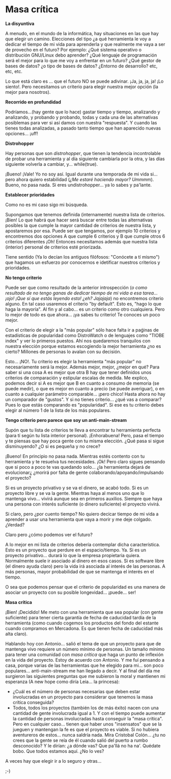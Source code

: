 
# Masa crítica

**La disyuntiva**

A menudo, en el mundo de la informática, hay situaciones en las que hay que elegir un camino. Elecciones del tipo ¿a qué herramienta le voy a dedicar el tiempo de mi vida para aprenderla y que realmente me vaya a ser de provecho en el futuro? Por ejemplo: ¿Qué sistema operativo o distribución GNU/Linux debo aprender? ¿Qué lenguaje de programación será el mejor para lo que me voy a enfrentar en un futuro? ¿Qué gestor de bases de datos? ¿o tipo de bases de datos? ¿Entorno de desarrollo? etc, etc, etc.

Lo que está claro es ... que el futuro NO se puede adivinar. ¡Ja, ja, ja, ja! ¡Lo siento!. Pero necesitamos un criterio para elegir nuestra mejor opción (la mejor para nosotros).

**Recorrido en profundidad**

Podríamos...(hay gente que lo hace) gastar tiempo y tiempo, analizando y analizando, y probando y probando, todas y cada una de las alternativas posiblemas para ver si así damos con nuestra "respuesta". Y cuando las tienes todas analizadas, a pasado tanto tiempo que han aparecido nuevas opciones... ¡uff!

**Distrohopper**

Hay personas que son _distrohopper_, que tienen la tendencia incontrolable de probar una herramienta y al día siguiente cambiarla por la otra, y las días siguiente volverla a cambiar, y... while(true).

¡Bueno! ¡Vale! Yo no soy así. Igual durante una temporada de mi vida si... pero ahora quiero estabilidad (_¿Me estaré haciendo mayor? Ummmm_). Bueno, no pasa nada. Si eres undistrohopper... ya lo sabes y pa'lante.

**Establecer prioridades**

Como no es mi caso sigo mi búsqueda.

Supongamos que tenemos definida (internamente) nuestra lista de criterios. ¡Bien! Lo que habrá que hacer será buscar entre todas las alternativas posibles la que cumple la mayor cantidad de criterios de nuestra lista, y apostaremos por esa. Puede ser que tengamos, por ejemplo 10 criterios y encontremos dos opciones A que cumple 6 criterios y B que cumple otros 6 criterios diferentes ¡Oh! Entonces necesitamos además que nuestra lista (interior) personal de criterios esté priorizada.

Tiene sentido (Ya lo decían los antiguos filófosos: "Conócete a tí mismo")
que hagamos un esfuerzo por conocernos e idetificar nuestros criterios y prioridades.

**No tengo criterio**

Puede ser que como resultado de la anterior introspección (_o como resultado de no tengo ganas de dedicar tiempo de mi vida a esa tarea...¡ojo! ¡Que sí que estás leyendo esto! ¿eh? Jajajaja_) no encontremos criterio alguno. En tal caso usaremos el criterio "by default". Esto es, "hago lo que haga la mayoría". Al fin y al cabo... es un criterio como otro cualquiera. Pero lo mejor de todo es que ahora... ¡ya sabes tu criterio! Te conoces un poco mejor.

Con el criterio de elegir a la "más popular" sólo hace falta ir a paǵinas de estadísticas de popularidad como DistroWatch o de lenguajes como "TIOBE index" y ver lo primeros puestos. Ahí nos quedaremos tranquilos con nuestra elección porque estamos escogiendo la mejor herramienta ¿no es cierto? Millones de personas lo avalan con su decisión.

Esto... ¡NO!. Tu criterio es elegir la herramienta "más popular" no necesariamente será la mejor. Además mejor, mejor, ¿mejor en qué? Para saber si una cosa A es mejor que otra B hay que tener definidos unos criterios de comparación y estipular escalas de medida. Me explico, podemos decir si A es mejor que B en cuanto a consumo de memoria (se puede medir), o que es mejor en cuanto a precio (se puede averiguar), o en cuanto a cualquier parámetro comparable... ¡pero chico! Hasta ahora no hay un comparador de "gustos". Y si no tienes criterio... ¿qué vas a comparar?
Pues lo que estás comparando es "popularidad". Si ese es tu criterio debes elegir al número 1 de la lista de los más populares.

**Tengo criterio pero parece que soy un anti-main-stream**

Supón que tu lista de criterios te lleva a encontrar tu herramienta perfecta (para tí según tu lista interior personal). ¡Enhorabuena! Pero, pasa el tiempo y te piensas que hay poca gente con tu misma elección. ¿Qué pasa si sigue disminuyendo? ¿O si es pequeña y no crece?

¡Bueno! En principio no pasa nada. Mientras estés contento con tu herramienta y te resuelva tus necesidades. ¡Ok! Pero claro sigues pensando que si poco a poco te vas quedando solo... ¿la herramienta dejará de evolucionar¿ ¿morirá por falta de gente colaborando/apoyando/impulsando el proyecto?

Si es un proyecto privativo y se va el dinero, se acabó todo. Si es un proyecto libre y se va la gente. Mientras haya al menos uno que lo mantenga vivo... vivirá aunque sea en primeros auxilios. Siempre que haya una persona con interés suficiente (o dinero suficiente) el proyecto vivirá.

Si claro, pero ¿por cuento tiempo? No quiero decicar tiempo de mi vida a aprender a usar una herramienta que vaya a morir y me deje colgado. ¿Verdad?

Claro pero ¿cómo podemos ver el futuro?

A lo mejor en mi lista de criterios debería contemplar dicha característica. Esto es un proyecto que perdure en el espacio/tiempo.
Ya. Si es un proyecto privativo... durará lo que la empresa propietaria quiera. Normalmente suele ir asociado al dinero en esos casos. Si es software libre (el dinero ayuda claro) pero la vida irá asociada al interés de las personas. A más personas, mayor probabilidad de que se mantenga el interés en el tiempo.

O sea que podemos pensar que el criterio de popularidad es una manera de asociar un proyecto con su posible longevidad... ¡puede... ser!

**Masa crítica**

¡Bien! ¡Decidido! Me meto con una herramienta que sea popular (con gente suficiente) para tener cierta garantía de fecha de caducidad tardía de la herramienta (como cuando cogemos los productos del fondo del estante cuando compramos en Mercadona. Es que tienen fecha de caducidad más alta claro).

Hablando hoy con Antonio... salió el tema de que un proyecto para que de mantenga vivo requiere un número mínimo de personas. Un tamaño mínimo para tener una comunidad con _masa crítica_ que haga un punto de inflexión en la vida del proyecto. Estoy de acuerdo con Antonio. Y me fuí pensando a casa, porque varias de las herramientas que he elegido para mi... son poco populares... anti-main-stream me han llegado a decir. Y al final del día me surgieron las siguientes preguntas que me subieron la moral y mantienen mi esperanza (A new hope como diría Leia... la princesa):

* ¿Cuál es el número de personas necesarias que deben estar involucradas en un proyecto para considerar que tenemos la masa crítica conseguida?
* Todos, todos los proyectos (también los de más éxito) nacen con una cantidad de gente involucrada igual a 1. Y con el tiempo puede aumentar la cantidad de personas involucradas hasta conseguir la "masa crítica". Pero en cualquier caso... tienen que haber unos "insensatos" que se la jueguen y mantengan la fe es que el proyecto es viable. Si no hubiera aventureros de estos... nunca saldría nada. Mira Cristobal Colón... ¿tu no crees que la gente se reía de él cuando salió del puerto a rumbo desconocido? Y le dirían: ¿a dónde vas? Que pa'llá no ha na'. Quédate bobo. Que todos estamos aquí. ¿No lo ves?

A veces hay que elegir ir a lo seguro y otras...

;-)
